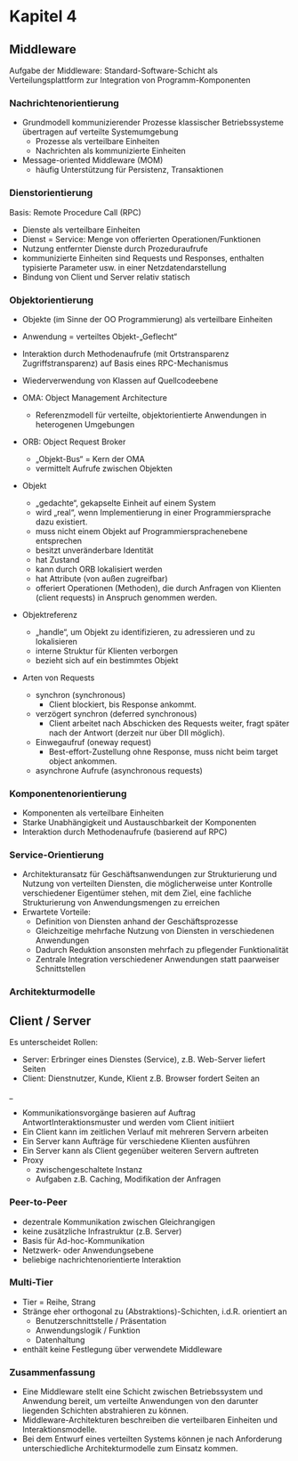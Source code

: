 # Kapitel 4

## Middleware
Aufgabe der Middleware: Standard-Software-Schicht als Verteilungsplattform zur Integration von Programm-Komponenten

### Nachrichtenorientierung
* Grundmodell kommunizierender Prozesse klassischer Betriebssysteme übertragen auf verteilte Systemumgebung
  * Prozesse als verteilbare Einheiten
  * Nachrichten als kommunizierte Einheiten
* Message-oriented Middleware (MOM)
  * häufig Unterstützung für Persistenz, Transaktionen


### Dienstorientierung
Basis: Remote Procedure Call (RPC)
* Dienste als verteilbare Einheiten
* Dienst = Service: Menge von offerierten Operationen/Funktionen
* Nutzung entfernter Dienste durch Prozeduraufrufe
* kommunizierte Einheiten sind Requests und Responses, enthalten typisierte Parameter usw. in einer Netzdatendarstellung
* Bindung von Client und Server relativ statisch

### Objektorientierung
* Objekte (im Sinne der OO Programmierung) als verteilbare Einheiten
* Anwendung = verteiltes Objekt-„Geflecht“
* Interaktion durch Methodenaufrufe (mit Ortstransparenz Zugriffstransparenz) auf Basis eines RPC-Mechanismus
* Wiederverwendung von Klassen auf Quellcodeebene

* OMA: Object Management Architecture
  * Referenzmodell für verteilte, objektorientierte Anwendungen in heterogenen Umgebungen
* ORB: Object Request Broker
  * „Objekt-Bus“ = Kern der OMA
  * vermittelt Aufrufe zwischen Objekten
* Objekt
  * „gedachte“, gekapselte Einheit auf einem System
  * wird „real“, wenn Implementierung in einer Programmiersprache dazu existiert.
  * muss nicht einem Objekt auf Programmiersprachenebene entsprechen
  * besitzt unveränderbare Identität
  * hat Zustand
  * kann durch ORB lokalisiert werden
  * hat Attribute (von außen zugreifbar)
  * offeriert Operationen (Methoden), die durch Anfragen von Klienten (client requests) in Anspruch genommen werden.
* Objektreferenz
  * „handle“, um Objekt zu identifizieren, zu adressieren und zu lokalisieren
  * interne Struktur für Klienten verborgen
  * bezieht sich auf ein bestimmtes Objekt
* Arten von Requests
  * synchron (synchronous)
    * Client blockiert, bis Response ankommt.
  * verzögert synchron (deferred synchronous)
    * Client arbeitet nach Abschicken des Requests weiter, fragt später nach der Antwort (derzeit nur über DII möglich).
  * Einwegaufruf (oneway request)
    * Best-effort-Zustellung ohne Response, muss nicht beim target object ankommen.
  * asynchrone Aufrufe (asynchronous requests)


### Komponentenorientierung
* Komponenten als verteilbare Einheiten
* Starke Unabhängigkeit und Austauschbarkeit der Komponenten
* Interaktion durch Methodenaufrufe (basierend auf RPC)


### Service-Orientierung
* Architekturansatz für Geschäftsanwendungen zur Strukturierung und Nutzung von verteilten Diensten, die möglicherweise unter Kontrolle verschiedener Eigentümer stehen, mit dem Ziel, eine fachliche Strukturierung von Anwendungsmengen zu erreichen
* Erwartete Vorteile:
  * Definition von Diensten anhand der Geschäftsprozesse
  * Gleichzeitige mehrfache Nutzung von Diensten in verschiedenen Anwendungen
  * Dadurch Reduktion ansonsten mehrfach zu pflegender Funktionalität
  * Zentrale Integration verschiedener Anwendungen statt paarweiser Schnittstellen


### Architekturmodelle

## Client / Server
Es unterscheidet Rollen:
* Server: Erbringer eines Dienstes (Service), z.B. Web-Server liefert Seiten
* Client: Dienstnutzer, Kunde, Klient z.B. Browser fordert Seiten an

_

* Kommunikationsvorgänge basieren auf Auftrag AntwortInteraktionsmuster und werden vom Client initiiert
* Ein Client kann im zeitlichen Verlauf mit mehreren Servern arbeiten
* Ein Server kann Aufträge für verschiedene Klienten ausführen
* Ein Server kann als Client gegenüber weiteren Servern auftreten
* Proxy
  * zwischengeschaltete Instanz
  * Aufgaben z.B. Caching, Modifikation der Anfragen


### Peer-to-Peer
* dezentrale Kommunikation zwischen Gleichrangigen
* keine zusätzliche Infrastruktur (z.B. Server)
* Basis für Ad-hoc-Kommunikation
* Netzwerk- oder Anwendungsebene
* beliebige nachrichtenorientierte Interaktion

### Multi-Tier
* Tier = Reihe, Strang
* Stränge eher orthogonal zu (Abstraktions)-Schichten, i.d.R. orientiert an
  * Benutzerschnittstelle / Präsentation
  * Anwendungslogik / Funktion
  * Datenhaltung
* enthält keine Festlegung über verwendete Middleware


### Zusammenfassung
* Eine Middleware stellt eine Schicht zwischen Betriebssystem und
Anwendung bereit, um verteilte Anwendungen von den darunter
liegenden Schichten abstrahieren zu können.
* Middleware-Architekturen beschreiben die verteilbaren Einheiten und Interaktionsmodelle.
* Bei dem Entwurf eines verteilten Systems können je nach Anforderung unterschiedliche Architekturmodelle zum Einsatz kommen.